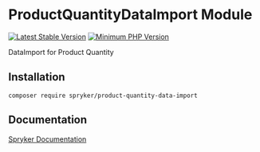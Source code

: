 # ProductQuantityDataImport Module
[![Latest Stable Version](https://poser.pugx.org/spryker/product-quantity-data-import/v/stable.svg)](https://packagist.org/packages/spryker/product-quantity-data-import)
[![Minimum PHP Version](https://img.shields.io/badge/php-%3E%3D%208.0-8892BF.svg)](https://php.net/)

DataImport for Product Quantity

## Installation

```
composer require spryker/product-quantity-data-import
```

## Documentation

[Spryker Documentation](https://docs.spryker.com)

